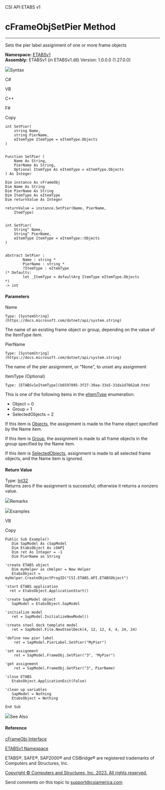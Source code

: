 ﻿

CSI API ETABS v1

# cFrameObjSetPier Method  
  
---  
  
Sets the pier label assignment of one or more frame objects

**Namespace:** [ETABSv1](2780f1b8-2033-5289-2298-1cdb2a7508d9.htm)  
**Assembly:** ETABSv1 (in ETABSv1.dll) Version: 1.0.0.0 (1.27.0.0)

![](../icons/SectionExpanded.png)Syntax

C#

VB

C++

F#

Copy

    
    
    int SetPier(
    	string Name,
    	string PierName,
    	eItemType ItemType = eItemType.Objects
    )
    
    
    Function SetPier ( 
    	Name As String,
    	PierName As String,
    	Optional ItemType As eItemType = eItemType.Objects
    ) As Integer
    
    Dim instance As cFrameObj
    Dim Name As String
    Dim PierName As String
    Dim ItemType As eItemType
    Dim returnValue As Integer
    
    returnValue = instance.SetPier(Name, PierName, 
    	ItemType)
    
    
    int SetPier(
    	String^ Name, 
    	String^ PierName, 
    	eItemType ItemType = eItemType::Objects
    )
    
    
    abstract SetPier : 
            Name : string * 
            PierName : string * 
            ?ItemType : eItemType 
    (* Defaults:
            let _ItemType = defaultArg ItemType eItemType.Objects
    *)
    -> int 
    

#### Parameters

Name

    Type: [SystemString](https://docs.microsoft.com/dotnet/api/system.string)  
The name of an existing frame object or group, depending on the value of the
ItemType item.

PierName

    Type: [SystemString](https://docs.microsoft.com/dotnet/api/system.string)  
The name of the pier assignment, or "None", to unset any assignment

ItemType (Optional)

    Type: [ETABSv1eItemType](b6597895-3f27-39aa-33a5-31da1d7662a0.htm)  
This is one of the following items in the
[eItemType](b6597895-3f27-39aa-33a5-31da1d7662a0.htm) enumeration:

  * Object = 0
  * Group = 1
  * SelectedObjects = 2

If this item is [Objects](b6597895-3f27-39aa-33a5-31da1d7662a0.htm), the
assignment is made to the frame object specified by the Name item.

If this item is [Group](b6597895-3f27-39aa-33a5-31da1d7662a0.htm), the
assignment is made to all frame objects in the group specified by the Name
item.

If this item is [SelectedObjects](b6597895-3f27-39aa-33a5-31da1d7662a0.htm),
assignment is made to all selected frame objects, and the Name item is
ignored.

#### Return Value

Type: [Int32](https://docs.microsoft.com/dotnet/api/system.int32)  
Returns zero if the assignment is successful; otherwise it returns a nonzero
value.

![](../icons/SectionExpanded.png)Remarks

![](../icons/SectionExpanded.png)Examples

VB

Copy

    
    
    Public Sub Example()
       Dim SapModel As cSapModel
       Dim EtabsObject As cOAPI
       Dim ret As Integer = -1
       Dim PierName as String
    
    'create ETABS object
       Dim myHelper as cHelper = New Helper
       EtabsObject = myHelper.CreateObjectProgID("CSI.ETABS.API.ETABSObject")
    
    'start ETABS application
      ret = EtabsObject.ApplicationStart()
    
    'create SapModel object
       SapModel = EtabsObject.SapModel
    
    'initialize model
       ret = SapModel.InitializeNewModel()
    
    'create steel deck template model
       ret = SapModel.File.NewSteelDeck(4, 12, 12, 4, 4, 24, 24)
    
    'define new pier label
        ret = SapModel.PierLabel.SetPier("MyPier")
    
    'set assignment
        ret = SapModel.FrameObj.SetPier("3", "MyPier")
    
    'get assignment
        ret = SapModel.FrameObj.GetPier("3", PierName)
    
    'close ETABS
       EtabsObject.ApplicationExit(False)
    
    'clean up variables
       SapModel = Nothing
       EtabsObject = Nothing
    
    End Sub

![](../icons/SectionExpanded.png)See Also

#### Reference

[cFrameObj Interface](d5342667-2977-9fdc-9769-e4e2becc0803.htm)

[ETABSv1 Namespace](2780f1b8-2033-5289-2298-1cdb2a7508d9.htm)

ETABS®, SAFE®, SAP2000® and CSiBridge® are registered trademarks of Computers
and Structures, Inc.  

[Copyright © Computers and Structures, Inc. 2023. All rights
reserved.](http://www.csiamerica.com)

Send comments on this topic to
[support@csiamerica.com](mailto:support%40csiamerica.com?Subject=CSI%20API%20ETABS%20v1)

